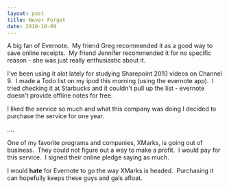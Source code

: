 ```yaml
---
layout: post
title: Never Forget
date: 2010-10-09
---
```


<p>A big fan of Evernote.  My friend Greg recommended it as a good way to save online receipts.  My friend Jennifer recommended it for no specific reason - she was just really enthusiastic about it.</p><p>I've been using it alot lately for studying Sharepoint 2010 videos on Channel 9.  I made a Todo list on my ipod this morning (using the evernote app).  I tried checking it at Starbucks and it couldn't pull up the list - evernote doesn't provide offline notes for free.</p><p>I liked the service so much and what this company was doing I decided to purchase the service for one year.</p><p>....</p><p>One of my favorite programs and companies, XMarks, is going out of business.  They could not figure out a way to make a profit.  I would pay for this service.  I signed their online pledge saying as much.</p><p>I would <strong>hate</strong> for Evernote to go the way XMarks is headed.  Purchasing it can hopefully keeps these guys and gals afloat.</p>
